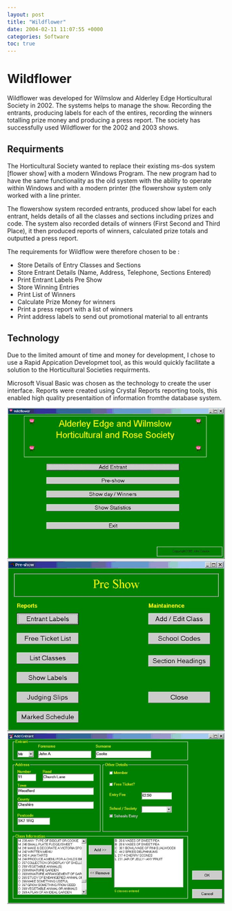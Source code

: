 ```yaml
---
layout: post
title: "Wildflower"
date: 2004-02-11 11:07:55 +0000
categories: Software
toc: true
---
```


# Wildflower

Wildflower was developed for Wilmslow and Alderley Edge Horticultural Society in 2002. The systems helps to manage the show. Recording the entrants, producing labels for each of the entires, recording the winners totalling prize money and producing a press report. The society has successfully used Wildflower for the 2002 and 2003 shows.

## Requirments

The Horticultural Society wanted to replace their existing ms-dos system [flower show] with a modern Windows Program. The new program had to have the same functionality as the old system with the ability to operate within Windows and with a modern printer (the flowershow system only worked with a line printer.

The flowershow system recorded entrants, produced show label for each entrant, helds details of all the classes and sections including prizes and code. The system also recorded details of winners (First Second and Third Place), it then produced reports of winners, calculated prize totals and outputted a press report.

The requirements for Wildflow were therefore chosen to be :

* Store Details of Entry Classes and Sections
* Store Entrant Details (Name, Address, Telephone, Sections Entered)
* Print Entrant Labels Pre Show
* Store Winning Entries
* Print List of Winners
* Calculate Prize Money for winners
* Print a press report with a list of winners
* Print address labels to send out promotional material to all entrants

## Technology

Due to the limited amount of time and money for development, I chose to use a Rapid Appication Developmet tool, as this would quickly facilitate a solution to the Horticultural Societies requirments.

Microsoft Visual Basic was chosen as the technology to create the user interface. Reports were created using Crystal Reports reporting tools, this enabled high quality presentaition of information fromthe database system.
			
![Screen Shot of Main Menu](/assets/images/wildflower/mainmenu.jpg)
![Screen shot of Pre Show Options](/assets/images/wildflower/preshowtasks.jpg)
![Screen Shot of Add Entrant"](/assets/images/wildflower/entrant.jpg)